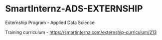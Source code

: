 # SmartInternz-ADS-EXTERNSHIP
Externship Program - Applied Data Science


Training curriculum - https://smartinternz.com/externship-curriculum/213 
